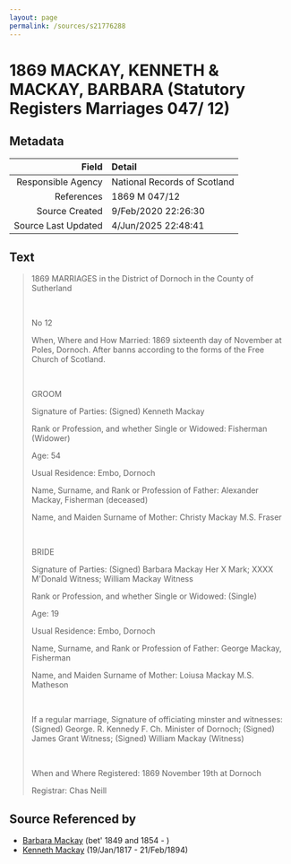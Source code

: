 ```yaml
---
layout: page
permalink: /sources/s21776288
---
```


# 1869 MACKAY, KENNETH & MACKAY, BARBARA (Statutory Registers Marriages 047/ 12)

## Metadata
Field | Detail
---:|:---
Responsible Agency | National Records of Scotland
References | 1869 M 047/12
Source Created | 9/Feb/2020 22:26:30
Source Last Updated | 4/Jun/2025 22:48:41

## Text

> 1869 MARRIAGES in the District of Dornoch in the County of Sutherland
>
> <br/>
>
> No 12
>
> When, Where and How Married: 1869 sixteenth day of November at Poles, Dornoch. After banns according to the forms of the Free Church of Scotland.
>
> <br/>
>
> GROOM
>
> Signature of Parties:  (Signed) Kenneth Mackay
>
> Rank or Profession, and whether Single or Widowed: Fisherman (Widower)
>
> Age: 54
>
> Usual Residence: Embo, Dornoch
>
> Name, Surname, and Rank or Profession of Father: Alexander Mackay, Fisherman (deceased)
>
> Name, and Maiden Surname of Mother: Christy Mackay M.S. Fraser
>
> <br/>
>
> BRIDE
>
> Signature of Parties:  (Signed) Barbara Mackay Her X Mark; XXXX M'Donald Witness; William Mackay Witness
>
> Rank or Profession, and whether Single or Widowed: (Single)
>
> Age: 19
>
> Usual Residence: Embo, Dornoch
>
> Name, Surname, and Rank or Profession of Father: George Mackay, Fisherman
>
> Name, and Maiden Surname of Mother: Loiusa Mackay M.S. Matheson
>
> <br/>
>
> If a regular marriage, Signature of officiating minster and witnesses: (Signed) George. R. Kennedy F. Ch. Minister of Dornoch; (Signed) James Grant Witness; (Signed) William Mackay (Witness)
>
> <br/>
>
> When and Where Registered: 1869 November 19th at Dornoch
>
> Registrar: Chas Neill
>

## Source Referenced by

* [Barbara Mackay](../people/@52409786@-barbara-mackay-b1849~1854-d.md) (bet' 1849 and 1854 - )
* [Kenneth Mackay](../people/@21362348@-kenneth-mackay-b1817-1-19-d1894-2-21.md) (19/Jan/1817 - 21/Feb/1894)
